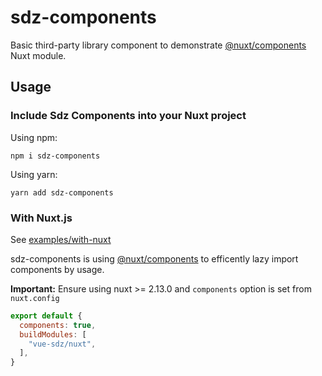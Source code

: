 # sdz-components

Basic third-party library component to demonstrate [@nuxt/components](https://github.com/nuxt/components) Nuxt module.

## Usage

### Include Sdz Components into your Nuxt project

Using npm:

```
npm i sdz-components
```

Using yarn:

```
yarn add sdz-components
```

### With Nuxt.js

See [examples/with-nuxt](./examples/with-nuxt)

sdz-components is using [@nuxt/components](https://github.com/nuxt/components) to efficently lazy import components by usage.

**Important:** Ensure using nuxt >= 2.13.0 and `components` option is set from `nuxt.config`

```js
export default {
  components: true,
  buildModules: [
    "vue-sdz/nuxt",
  ],
}
```